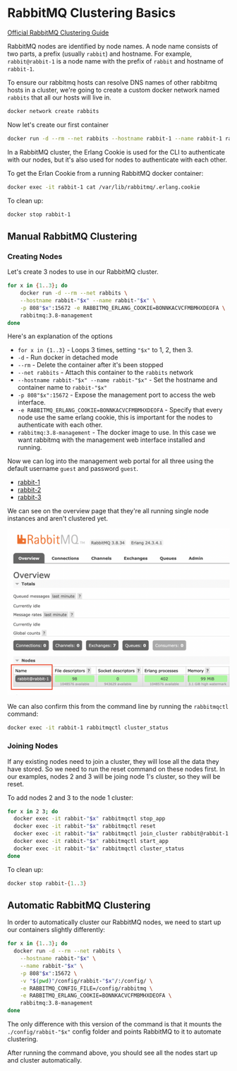 # RabbitMQ Clustering Basics

[Official RabbitMQ Clustering Guide](https://www.rabbitmq.com/clustering.html)

RabbitMQ nodes are identified by node names. A node name consists of two parts, a prefix (usually `rabbit`) and hostname. For example, `rabbit@rabbit-1` is a node name with the prefix of `rabbit` and hostname of `rabbit-1`.

To ensure our rabbitmq hosts can resolve DNS names of other rabbitmq hosts in a cluster, we're going to create a custom docker network named `rabbits` that all our hosts will live in.

```bash
docker network create rabbits
```

Now let's create our first container

```bash
docker run -d --rm --net rabbits --hostname rabbit-1 --name rabbit-1 rabbitmq:3.8
```

In a RabbitMQ cluster, the Erlang Cookie is used for the CLI to authenticate with our nodes, but it's also used for nodes to authenticate with each other.

To get the Erlan Cookie from a running RabbitMQ docker container:

```bash
docker exec -it rabbit-1 cat /var/lib/rabbitmq/.erlang.cookie
```

To clean up:

```bash
docker stop rabbit-1
```

## Manual RabbitMQ Clustering

### Creating Nodes

Let's create 3 nodes to use in our RabbitMQ cluster.

```bash
for x in {1..3}; do
	docker run -d --rm --net rabbits \
    --hostname rabbit-"$x" --name rabbit-"$x" \
    -p 808"$x":15672 -e RABBITMQ_ERLANG_COOKIE=BONNKACVCFMBMHXDEOFA \
    rabbitmq:3.8-management
done
```

Here's an explanation of the options

* `for x in {1..3}` - Loops 3 times, setting `"$x"` to 1, 2, then 3.
* `-d` - Run docker in detached mode
* `--rm` - Delete the container after it's been stopped
* `--net rabbits` - Attach this container to the `rabbits` network
* `--hostname rabbit-"$x" --name rabbit-"$x"` - Set the hostname and container name to `rabbit-"$x"`
* `-p 808"$x":15672` - Expose the management port to access the web interface.
* `-e RABBITMQ_ERLANG_COOKIE=BONNKACVCFMBMHXDEOFA` - Specify that every node use the same erlang cookie, this is important for the nodes to authenticate with each other.
* `rabbitmq:3.8-management` - The docker image to use. In this case we want rabbitmq with the management web interface installed and running.

Now we can log into the management web portal for all three using the default username `guest` and password `guest`.

* [rabbit-1](http://localhost:8081/)
* [rabbit-2](http://localhost:8082/)
* [rabbit-3](http://localhost:8083/)

We can see on the overview page that they're all running single node instances and aren't clustered yet.

![image-20221020095529657](assets/image-20221020095529657.png)

We can also confirm this from the command line by running the `rabbitmqctl` command:

```bash
docker exec -it rabbit-1 rabbitmqctl cluster_status
```

### Joining Nodes

If any existing nodes need to join a cluster, they will lose all the data they have stored. So we need to run the reset command on these nodes first. In our examples, nodes 2 and 3 will be joing node 1's cluster, so they will be reset.

To add nodes 2 and 3 to the node 1 cluster:

```bash
for x in 2 3; do
  docker exec -it rabbit-"$x" rabbitmqctl stop_app
  docker exec -it rabbit-"$x" rabbitmqctl reset
  docker exec -it rabbit-"$x" rabbitmqctl join_cluster rabbit@rabbit-1
  docker exec -it rabbit-"$x" rabbitmqctl start_app
  docker exec -it rabbit-"$x" rabbitmqctl cluster_status
done
```

To clean up:

```bash
docker stop rabbit-{1..3}
```

## Automatic RabbitMQ Clustering

In order to automatically cluster our RabbitMQ nodes, we need to start up our containers slightly differently:

```bash
for x in {1..3}; do
  docker run -d --rm --net rabbits \
    --hostname rabbit-"$x" \
    --name rabbit-"$x" \
    -p 808"$x":15672 \
    -v "$(pwd)"/config/rabbit-"$x"/:/config/ \
    -e RABBITMQ_CONFIG_FILE=/config/rabbitmq \
    -e RABBITMQ_ERLANG_COOKIE=BONNKACVCFMBMHXDEOFA \
    rabbitmq:3.8-management
done
```

The only difference with this version of the command is that it mounts the `./config/rabbit-"$x"` config folder and points RabbitMQ to it to automate clustering.

After running the command above, you should see all the nodes start up and cluster automatically.
